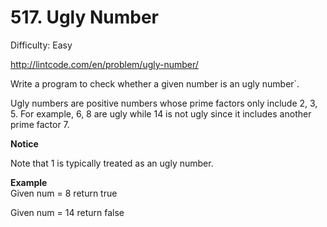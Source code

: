 # 517. Ugly Number 

Difficulty: Easy

http://lintcode.com/en/problem/ugly-number/

Write a program to check whether a given number is an ugly number`.

Ugly numbers are positive numbers whose prime factors only include 2, 3, 5. For example, 6, 8 are ugly while 14 is not ugly since it includes another prime factor 7.

**Notice**  

Note that 1 is typically treated as an ugly number.

**Example**  
Given num = 8 return true

Given num = 14 return false
